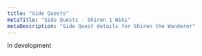 ```yaml
---
title: "Side Quests"
metaTitle: "Side Quests - Shiren 1 Wiki"
metaDescription: "Side Quest details for Shiren the Wanderer"
---
```


In development
